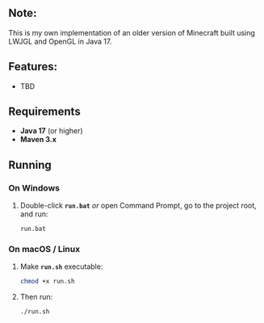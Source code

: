 ## Note:
This is my own implementation of an older version of Minecraft built using LWJGL and OpenGL in Java 17.

## Features:
- TBD
  
## Requirements
- **Java 17** (or higher)
- **Maven 3.x**

## Running

### On Windows
1. Double-click **`run.bat`** _or_ open Command Prompt, go to the project root, and run:
   ```batch
   run.bat
   ```

### On macOS / Linux
1. Make **`run.sh`** executable:
   ```bash
   chmod +x run.sh
   ```
2. Then run:
   ```bash
   ./run.sh
   ```
